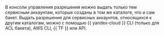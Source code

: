 В консоли управления разрешения можно выдать только тем сервисным аккаунтам, которые созданы в том же каталоге, что и сам бакет. Выдать разрешения для сервисных аккаунтов, относящихся к другим каталогам, можно с помощью {{ yandex-cloud }} CLI (только для ACL бакета), AWS CLI, {{ TF }} или API.